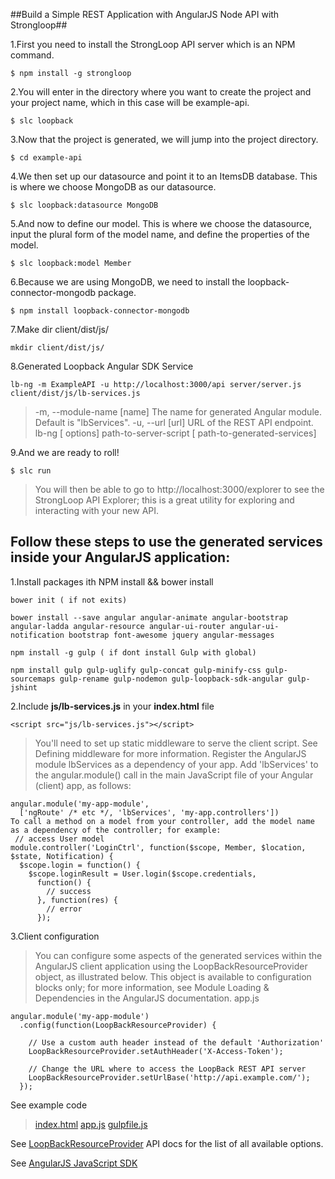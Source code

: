 ##Build a Simple REST Application with AngularJS Node API with Strongloop##

1.First you need to install the StrongLoop API server which is an NPM command.
```
$ npm install -g strongloop
```
2.You will enter in the directory where you want to create the project and your project name, which in this case will be example-api.
```
$ slc loopback
```
3.Now that the project is generated, we will jump into the project directory.
```
$ cd example-api
```
4.We then set up our datasource and point it to an ItemsDB database. This is where we choose MongoDB as our datasource.
```
$ slc loopback:datasource MongoDB
```
5.And now to define our model. This is where we choose the datasource, input the plural form of the model name, and define the properties of the model.
```
$ slc loopback:model Member
```
6.Because we are using MongoDB, we need to install the loopback-connector-mongodb package.
```
$ npm install loopback-connector-mongodb
```
7.Make dir client/dist/js/
```
mkdir client/dist/js/
```
8.Generated Loopback Angular SDK Service
```
lb-ng -m ExampleAPI -u http://localhost:3000/api server/server.js client/dist/js/lb-services.js
```
>-m, --module-name [name]   The name for generated Angular module.  Default is "lbServices".
>-u, --url [url] URL of the REST API endpoint.
>lb-ng [ options]  path-to-server-script [ path-to-generated-services]

9.And we are ready to roll!
```
$ slc run
```
> You will then be able to go to http://localhost:3000/explorer to see the StrongLoop API Explorer; this is a great utility for exploring and interacting with your new API.

## Follow these steps to use the generated services inside your AngularJS application:
1.Install packages ith NPM install && bower install
```
bower init ( if not exits)
```
```
bower install --save angular angular-animate angular-bootstrap angular-ladda angular-resource angular-ui-router angular-ui-notification bootstrap font-awesome jquery angular-messages
```
```
npm install -g gulp ( if dont install Gulp with global)
```
```
npm install gulp gulp-uglify gulp-concat gulp-minify-css gulp-sourcemaps gulp-rename gulp-nodemon gulp-loopback-sdk-angular gulp-jshint
```
2.Include **js/lb-services.js** in your **index.html** file
```
<script src="js/lb-services.js"></script>
```
>You'll need to set up static middleware to serve the client script. See Defining middleware for more information.
Register the AngularJS module  lbServices  as a dependency of your app.  Add 'lbServices' to the angular.module() call in  the main JavaScript file of your Angular (client) app, as follows:

```
angular.module('my-app-module',
  ['ngRoute' /* etc */, 'lbServices', 'my-app.controllers'])
To call a method on a model from your controller, add the model name as a dependency of the controller; for example:
 // access User model
module.controller('LoginCtrl', function($scope, Member, $location, $state, Notification) {
  $scope.login = function() {
    $scope.loginResult = User.login($scope.credentials,
      function() {
        // success
      }, function(res) {
        // error
      });
```      
3.Client configuration

>You can configure some aspects of the generated services within the AngularJS client application using the LoopBackResourceProvider object, as illustrated below. This object is available to configuration blocks only; for more information, see  Module Loading & Dependencies  in the AngularJS documentation.
app.js

```
angular.module('my-app-module')
  .config(function(LoopBackResourceProvider) {

    // Use a custom auth header instead of the default 'Authorization'
    LoopBackResourceProvider.setAuthHeader('X-Access-Token');

    // Change the URL where to access the LoopBack REST API server
    LoopBackResourceProvider.setUrlBase('http://api.example.com/');
  });
```  

See example code
>[index.html](https://github.com/truthtai/e-commerce-case-studies/blob/master/Day%2010/index.html)
>[app.js](https://github.com/truthtai/e-commerce-case-studies/blob/master/Day%2010/app.js)
>[gulpfile.js](https://github.com/truthtai/e-commerce-case-studies/blob/master/Day%2010/gulpfile.js)

See [LoopBackResourceProvider](http://apidocs.strongloop.com/loopback-sdk-angular/#loopbackresourceprovider) API docs for the list of all available options.

See [AngularJS JavaScript SDK](https://docs.strongloop.com/display/public/LB/AngularJS+JavaScript+SDK)
